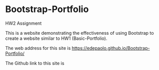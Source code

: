 # Bootstrap-Portfolio
HW2 Assignment

This is a website demonstrating the effectiveness of using Bootstrap to create a website similar to HW1 (Basic-Portfolio).

The web address for this site is https://edepaolo.github.io/Bootstrap-Portfolio/

The Github link to this site is 
